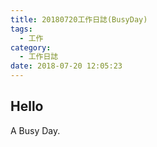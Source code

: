 ```yaml
---
title: 20180720工作日誌(BusyDay)
tags:
  - 工作
category:
  - 工作日誌
date: 2018-07-20 12:05:23
---
```

## Hello ##

 A Busy Day.